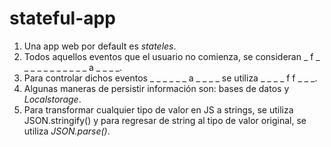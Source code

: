 # stateful-app

1. Una app web por default es _stateles_.
2. Todos aquellos eventos que el usuario no comienza, se consideran _ f _ _ _ _ _   _ _ _ _ _ _ a _ _ _ _.
3. Para controlar dichos eventos _ _ _ _ _ _ a _ _ _ _ se utiliza _ _ _ _ f f _ _ _.
4. Algunas maneras de persistir información son: bases de datos y _Localstorage_.
5. Para transformar cualquier tipo de valor en JS a strings, se utiliza JSON.stringify() y para regresar de string al tipo de valor original, se utiliza _JSON.parse()_.
